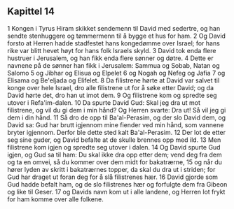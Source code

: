 ## Kapittel 14

1 Kongen i Tyrus Hiram skikket sendemenn til David med sedertre, og han sendte stenhuggere og tømmermenn til å bygge et hus for ham.
2 Og David forsto at Herren hadde stadfestet hans kongedømme over Israel; for hans rike var blitt hevet høyt for hans folk Israels skyld.
3 David tok enda flere hustruer i Jerusalem, og han fikk enda flere sønner og døtre.
4 Dette er navnene på de sønner han fikk i Jerusalem: Sammua og Sobab, Natan og Salomo
5 og Jibhar og Elisua og Elpelet
6 og Nogah og Nefeg og Jafia
7 og Elisama og Be'eljada og Elifelet.
8 Da filistrene hørte at David var salvet til konge over hele Israel, dro alle filistrene ut for å søke etter David; og da David hørte det, dro han ut imot dem.
9 Og filistrene kom og spredte seg utover i Refa'im-dalen.
10 Da spurte David Gud: Skal jeg dra ut mot filistrene, og vil du gi dem i min hånd? Og Herren svarte: Dra ut! Så vil jeg gi dem i din hånd.
11 Så dro de opp til Ba'al-Perasim, og der slo David dem, og David sa: Gud har brutt igjennom mine fiender ved min hånd, som vannene bryter igjennom. Derfor ble dette sted kalt Ba'al-Perasim.
12 Der lot de etter seg sine guder, og David befalte at de skulle brennes opp med ild.
13 Men filistrene kom igjen og spredte seg utover i dalen.
14 Og David spurte Gud igjen, og Gud sa til ham: Du skal ikke dra opp etter dem; vend deg fra dem og ta en omvei, så du kommer over dem midt for bakatrærne,
15 og når du hører lyden av skritt i bakatrærnes topper, da skal du dra ut i striden; for Gud har draget ut foran deg for å slå filistrenes hær.
16 David gjorde som Gud hadde befalt ham, og de slo filistrenes hær og forfulgte dem fra Gibeon og like til Geser.
17 og Davids navn kom ut i alle landene, og Herren lot frykt for ham komme over alle folkene.
